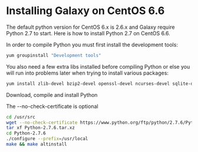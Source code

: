 # Installing Galaxy on CentOS 6.6

The default python version for CentOS 6.x is 2.6.x and Galaxy require Python 2.7 to start. Here is how to install Python 2.7 on CentOS 6.6.

In order to compile Python you must first install the development tools:

```bash
yum groupinstall "Development tools"
```
You also need a few extra libs installed before compiling Python or else you will run into problems later when trying to install various packages:
```bash
yum install zlib-devel bzip2-devel openssl-devel ncurses-devel sqlite-devel
```
Download, compile and install Python

The --no-check-certificate is optional
```bash
cd /usr/src
wget --no-check-certificate https://www.python.org/ftp/python/2.7.6/Python-2.7.6.tar.xz
tar xf Python-2.7.6.tar.xz
cd Python-2.7.6
./configure --prefix=/usr/local
make && make altinstall
```
